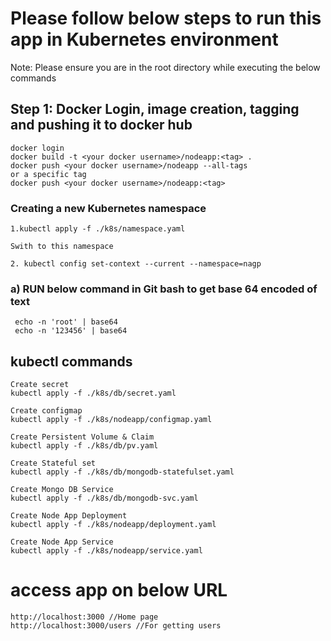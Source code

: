 # Please follow below steps to run this app in Kubernetes environment

Note: Please ensure you are in the root directory while executing the below commands

## Step 1: Docker Login, image creation, tagging and pushing it to docker hub
```
docker login
docker build -t <your docker username>/nodeapp:<tag> .
docker push <your docker username>/nodeapp --all-tags
or a specific tag
docker push <your docker username>/nodeapp:<tag>
```

### Creating a new Kubernetes namespace
```
1.kubectl apply -f ./k8s/namespace.yaml

Swith to this namespace

2. kubectl config set-context --current --namespace=nagp
```
###  a) RUN below command in Git bash to get base 64 encoded of text
```
 echo -n 'root' | base64
 echo -n '123456' | base64
```
## kubectl commands
```
Create secret
kubectl apply -f ./k8s/db/secret.yaml

Create configmap
kubectl apply -f ./k8s/nodeapp/configmap.yaml

Create Persistent Volume & Claim
kubectl apply -f ./k8s/db/pv.yaml

Create Stateful set
kubectl apply -f ./k8s/db/mongodb-statefulset.yaml

Create Mongo DB Service
kubectl apply -f ./k8s/db/mongodb-svc.yaml

Create Node App Deployment
kubectl apply -f ./k8s/nodeapp/deployment.yaml

Create Node App Service
kubectl apply -f ./k8s/nodeapp/service.yaml
```
# access app on below URL
```
http://localhost:3000 //Home page
http://localhost:3000/users //For getting users 
```


